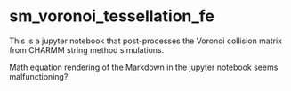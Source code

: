 # sm_voronoi_tessellation_fe
This is a jupyter notebook that post-processes the Voronoi collision matrix from CHARMM string method simulations.

Math equation rendering of the Markdown in the jupyter notebook seems malfunctioning?
